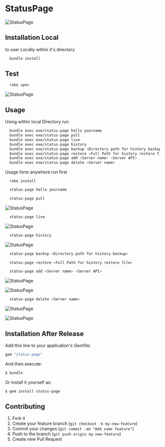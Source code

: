 # StatusPage

![StatusPage](Screenshots/help.png)

## Installation Local

to user Locally within it's directory

```sh
  bundle install
```

## Test

```sh
  rake spec
```
![StatusPage](Screenshots/rake-spec-tests.png)

## Usage

  Using within local Directory run

```sh
  bundle exec exe/status-page hello yourname
  bundle exec exe/status-page pull
  bundle exec exe/status-page live
  bundle exec exe/status-page history
  bundle exec exe/status-page backup <Directory path for history backup>
  bundle exec exe/status-page restore <Full Path for history restore file>
  bundle exec exe/status-page add <Server name> <Server API>
  bundle exec exe/status-page delete <Server name>
```

Usage form anywhere run first

```
  rake install
```

```sh
  status-page hello yourname
```

```sh
  status-page pull
```
![StatusPage](Screenshots/pull.png)

```sh
  status-page live
```
![StatusPage](Screenshots/live.png)

```sh
  status-page history
```
![StatusPage](Screenshots/history.png)

```sh
  status-page backup <Directory path for history backup>
```

```sh
  status-page restore <Full Path for history restore file>
```

```sh
  status-page add <Server name> <Server API>
```

![StatusPage](Screenshots/add.png)

![StatusPage](Screenshots/add2.png)

```sh
  status-page delete <Server name>
```

![StatusPage](Screenshots/delete.png)

![StatusPage](Screenshots/delete2.png)

## Installation After Release

Add this line to your application's Gemfile:

```sh
gem "status-page"
```

And then execute:

```sh
$ bundle
```

Or install it yourself as:

```sh
$ gem install status-page
```

## Contributing

1. Fork it
2. Create your feature branch (`git checkout -b my-new-feature`)
3. Commit your changes (`git commit -am "Add some feature"`)
4. Push to the branch (`git push origin my-new-feature`)
5. Create new Pull Request
